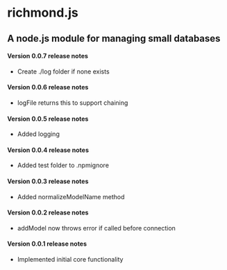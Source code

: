 
richmond.js
================

A node.js module for managing small databases
-----------------------------------------------

#### Version 0.0.7 release notes

* Create ./log folder if none exists

#### Version 0.0.6 release notes

* logFile returns this to support chaining

#### Version 0.0.5 release notes

* Added logging

#### Version 0.0.4 release notes

* Added test folder to .npmignore

#### Version 0.0.3 release notes

* Added normalizeModelName method

#### Version 0.0.2 release notes

* addModel now throws error if called before connection

#### Version 0.0.1 release notes

* Implemented initial core functionality

